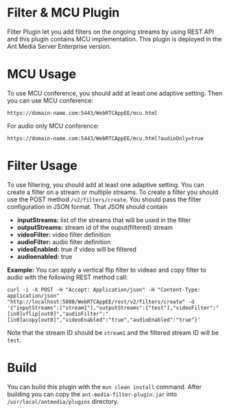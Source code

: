 # Filter & MCU Plugin

Filter Plugin let you add filters on the ongoing streams by using REST API and this plugin contains MCU implementation. 
This plugin is deployed in the Ant Media Server Enterprise version. 

# MCU Usage

To use MCU conference, you should add at least one adaptive setting. 
Then you can use MCU conference:

`https://domain-name.com:5443/WebRTCAppEE/mcu.html`

For audio only MCU conference:

`https://domain-name.com:5443/WebRTCAppEE/mcu.html?audioOnly=true`


# Filter Usage

To use filtering, you should add at least one adaptive setting. 
You can create a filter on a stream or multiple streams.
To create a filter you should use the POST method `/v2/filters/create`.
You should pass the filter configuration in JSON format. That JSON should contain
- **inputStreams:** list of the streams that will be used in the filter
- **outputStreams:** stream id of the ouput(filtered) stream
- **videoFilter:** video filter definition
- **audioFilter:** audio filter definition
- **videoEnabled:** true if video will be filtered
- **audioenabled:** true

**Example:** You can apply a vertical flip filter to videao and copy filter to audio with the following REST method call:

```
curl -i -X POST -H "Accept: Application/json" -H "Content-Type: application/json" "http://localhost:5080/WebRTCAppEE/rest/v2/filters/create" -d '{"inputStreams":["stream1"],"outputStreams":["test"],"videoFilter":"[in0]vflip[out0]","audioFilter":"[in0]acopy[out0]","videoEnabled":"true","audioEnabled":"true"}'
```

Note that the stream ID should be `stream1` and the filtered stream ID will be `test`.

# Build

You can build this plugin with the `mvn clean install` command. After building you can copy the `ant-media-filter-plugin.jar` into `/usr/local/antmedia/plugins` directory.